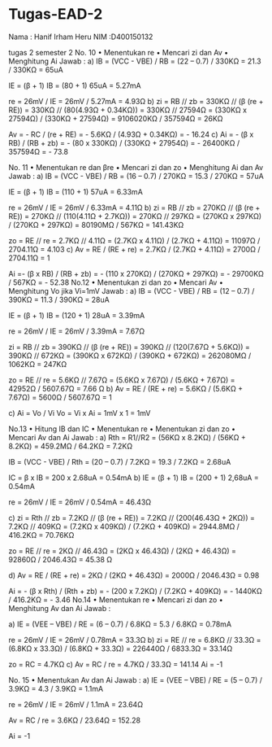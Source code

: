 # Tugas-EAD-2
Nama : Hanif Irham Heru
NIM  :D400150132


tugas 2 semester 2 No. 10 • Menentukan re • Mencari zi dan Av • Menghitung Ai Jawab : a) IB = (VCC - VBE) / RB = (22 – 0.7) / 330KΩ = 21.3 / 330KΩ = 65uA

IE = (β + 1) IB
     = (80 + 1) 65uA
     = 5.27mA

re = 26mV / IE
     = 26mV / 5.27mA
     = 4.93Ω
b) zi = RB // zb = 330KΩ // (β (re + RE)) = 330KΩ // (80(4.93Ω + 0.34KΩ)) = 330KΩ // 27594Ω = (330KΩ x 27594Ω) / (330KΩ + 27594Ω) = 9106020KΩ / 357594Ω = 26KΩ

Av =  - RC / (re + RE)
     = - 5.6KΩ / (4.93Ω + 0.34KΩ)
     = - 16.24
c) Ai = - (β x RB) / (RB + zb) = - (80 x 330KΩ) / (330KΩ + 27954Ω) = - 26400KΩ / 357594Ω = - 73.8

No. 11 • Menentukan re dan βre • Mencari zi dan zo • Menghitung Ai dan Av Jawab : a) IB = (VCC - VBE) / RB = (16 – 0.7) / 270KΩ = 15.3 / 270KΩ = 57uA

IE = (β + 1) IB
     = (110 + 1) 57uA
     = 6.33mA


re  = 26mV / IE
     = 26mV / 6.33mA
     = 4.11Ω
b) zi = RB // zb = 270KΩ // (β (re + RE)) = 270KΩ // (110(4.11Ω + 2.7KΩ)) = 270KΩ // 297KΩ = (270KΩ x 297KΩ) / (270KΩ + 297KΩ) = 80190MΩ / 567KΩ = 141.43KΩ

zo = RE // re
     = 2.7KΩ // 4.11Ω
     =  (2.7KΩ x 4.11Ω) / (2.7KΩ + 4.11Ω)
     = 11097Ω / 2704.11Ω
     = 4.103
c) Av = RE / (RE + re) = 2.7KΩ / (2.7KΩ + 4.11Ω) = 2700Ω / 2704.11Ω = 1

 Ai =- (β x RB) / (RB + zb)
     = - (110 x 270KΩ) / (270KΩ + 297KΩ)
     = - 29700KΩ / 567KΩ
     = - 52.38
No.12 • Menentukan zi dan zo • Mencari Av • Menghitung Vo jika Vi=1mV Jawab : a) IB = (VCC - VBE) / RB = (12 – 0.7) / 390KΩ = 11.3 / 390KΩ = 28uA

IE = (β + 1) IB
     = (120 + 1) 28uA
     = 3.39mA

re  = 26mV / IE
     = 26mV / 3.39mA
     = 7.67Ω

zi  = RB // zb
     = 390KΩ // (β (re + RE))
     = 390KΩ // (120(7.67Ω + 5.6KΩ))
     = 390KΩ // 672KΩ
     = (390KΩ x 672KΩ) / (390KΩ + 672KΩ)
     = 262080MΩ / 1062KΩ
     = 247KΩ

zo = RE // re
     = 5.6KΩ // 7.67Ω
     =  (5.6KΩ x 7.67Ω) / (5.6KΩ + 7.67Ω)
     = 42952Ω / 5607.67Ω
     = 7.66 Ω
b) Av = RE / (RE + re) = 5.6KΩ / (5.6KΩ + 7.67Ω) = 5600Ω / 5607.67Ω = 1

c) Ai = Vo / Vi Vo = Vi x Ai = 1mV x 1 = 1mV

No.13 • Hitung IB dan IC • Menentukan re • Menentukan zi dan zo • Mencari Av dan Ai Jawab : a) Rth = R1//R2 = (56KΩ x 8.2KΩ) / (56KΩ + 8.2KΩ) = 459.2MΩ / 64.2KΩ = 7.2KΩ

 IB = (VCC - VBE) / Rth
      = (20 – 0.7) / 7.2KΩ
      =  19.3 / 7.2KΩ
      = 2.68uA

 IC = β x IB
     = 200 x 2.68uA
     = 0.54mA
b) IE = (β + 1) IB = (200 + 1) 2,68uA = 0.54mA

re = 26mV / IE = 26mV / 0.54mA = 46.43Ω

c) zi = Rth // zb = 7.2KΩ // (β (re + RE)) = 7.2KΩ // (200(46.43Ω + 2KΩ)) = 7.2KΩ // 409KΩ = (7.2KΩ x 409KΩ) / (7.2KΩ + 409KΩ) = 2944.8MΩ / 416.2KΩ = 70.76KΩ

zo = RE // re = 2KΩ // 46.43Ω = (2KΩ x 46.43Ω) / (2KΩ + 46.43Ω) = 92860Ω / 2046.43Ω = 45.38 Ω

d) Av = RE / (RE + re) = 2KΩ / (2KΩ + 46.43Ω) = 2000Ω / 2046.43Ω = 0.98

 Ai = - (β x Rth) / (Rth + zb)
    = - (200 x 7.2KΩ) / (7.2KΩ + 409KΩ)
      = - 1440KΩ / 416.2KΩ
      = - 3.46
No.14 • Menentukan re • Mencari zi dan zo • Menghitung Av dan Ai Jawab :

a) IE = (VEE – VBE) / RE = (6 – 0.7) / 6.8KΩ = 5.3 / 6.8KΩ = 0.78mA

re = 26mV / IE
     = 26mV / 0.78mA
     = 33.3Ω
b) zi = RE // re = 6.8KΩ // 33.3Ω = (6.8KΩ x 33.3Ω) / (6.8KΩ + 33.3Ω) = 226440Ω / 6833.3Ω = 33.14Ω

zo = RC = 4.7KΩ
c) Av = RC / re = 4.7KΩ / 33.3Ω = 141.14 Ai = -1

No. 15 • Menentukan Av dan Ai Jawab : a) IE = (VEE – VBE) / RE = (5 – 0.7) / 3.9KΩ = 4.3 / 3.9KΩ = 1.1mA

re = 26mV / IE
   = 26mV / 1.1mA
     = 23.64Ω

Av = RC / re
     = 3.6KΩ / 23.64Ω
     = 152.28

Ai  = -1
